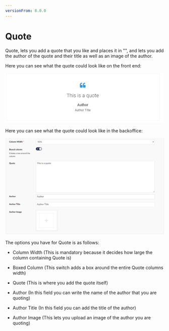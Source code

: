 ```yaml
---
versionFrom: 8.0.0
---
```


# Quote

Quote, lets you add a quote that you like and places it in "", and lets you add the author of the quote and their title as well as an image of the author.

Here you can see what the quote could look like on the front end:

![Quote image](images/Quote-frontend1.png)

Here you can see what the quote could look like in the backoffice:

![Price List](images/Quote-Backoffice.png)

The options you have for Quote is as follows:

- Column Width (This is mandatory because it decides how large the column containing Quote is)

- Boxed Column (This switch adds a box around the entire Quote columns width)

- Quote (This is where you add the quote itself)

- Author (In this field you can write the name of the author that you are quoting)

- Author Title (In this field you can add the title of the author)

- Author Image (This lets you upload an image of the author you are quoting)
